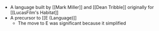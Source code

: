 - A language built by [[Mark Miller]] and [[Dean Tribble]] originally for [[LucasFilm's Habitat]]
- A precursor to [[E (Language)]]
    - The move to E was significant because it simplified 
